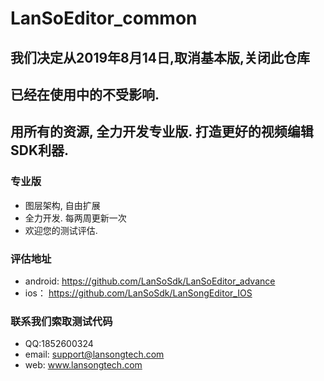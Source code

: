 # LanSoEditor_common


## 我们决定从2019年8月14日,取消基本版,关闭此仓库
## 已经在使用中的不受影响.
## 用所有的资源, 全力开发专业版. 打造更好的视频编辑SDK利器.

### 专业版
-  图层架构, 自由扩展
-  全力开发. 每两周更新一次
-  欢迎您的测试评估.

### 评估地址
-  android: 
  https://github.com/LanSoSdk/LanSoEditor_advance
- ios：
    https://github.com/LanSoSdk/LanSongEditor_IOS


### 联系我们索取测试代码
-  QQ:1852600324
-  email: support@lansongtech.com
-  web: www.lansongtech.com
